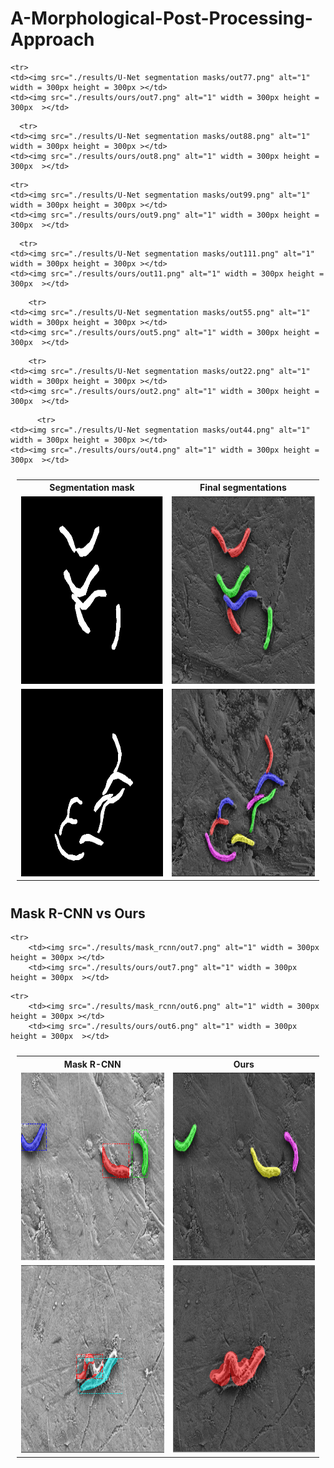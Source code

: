 # A-Morphological-Post-Processing-Approach


<table align='center' style="padding:10px">
  <tr><th>Segmentation mask</th>  <th>Final segmentations</th></tr>
  
    <tr>
    <td><img src="./results/U-Net segmentation masks/out77.png" alt="1" width = 300px height = 300px ></td>
    <td><img src="./results/ours/out7.png" alt="1" width = 300px height = 300px  ></td>      
  </tr>
  
      <tr>
    <td><img src="./results/U-Net segmentation masks/out88.png" alt="1" width = 300px height = 300px ></td>
    <td><img src="./results/ours/out8.png" alt="1" width = 300px height = 300px  ></td>      
  </tr>

  <tr>
    <td><img src="./results/U-Net segmentation masks/out11.png" alt="1" width = 300px height = 300px ></td>
    <td><img src="./results/ours/out1.png" alt="1" width = 300px height = 300px  ></td>      
  </tr>

  <tr>
    <td><img src="./results/U-Net segmentation masks/out22.png" alt="1" width = 300px height = 300px ></td>
    <td><img src="./results/ours/out2.png" alt="1" width = 300px height = 300px  ></td>      
  </tr>
  
    <tr>
    <td><img src="./results/U-Net segmentation masks/out99.png" alt="1" width = 300px height = 300px ></td>
    <td><img src="./results/ours/out9.png" alt="1" width = 300px height = 300px  ></td>      
  </tr>
  
      <tr>
    <td><img src="./results/U-Net segmentation masks/out111.png" alt="1" width = 300px height = 300px ></td>
    <td><img src="./results/ours/out11.png" alt="1" width = 300px height = 300px  ></td>      
  </tr>
  
        <tr>
    <td><img src="./results/U-Net segmentation masks/out55.png" alt="1" width = 300px height = 300px ></td>
    <td><img src="./results/ours/out5.png" alt="1" width = 300px height = 300px  ></td>      
  </tr>

        <tr>
    <td><img src="./results/U-Net segmentation masks/out22.png" alt="1" width = 300px height = 300px ></td>
    <td><img src="./results/ours/out2.png" alt="1" width = 300px height = 300px  ></td>      
  </tr>
  
          <tr>
    <td><img src="./results/U-Net segmentation masks/out44.png" alt="1" width = 300px height = 300px ></td>
    <td><img src="./results/ours/out4.png" alt="1" width = 300px height = 300px  ></td>      
  </tr>
</table>


## Mask R-CNN vs Ours

<table align='center' style="padding:10px">
  <tr><th>Mask R-CNN</th>  <th>Ours</th></tr>
  
    <tr>
		<td><img src="./results/mask_rcnn/out7.png" alt="1" width = 300px height = 300px ></td>
		<td><img src="./results/ours/out7.png" alt="1" width = 300px height = 300px  ></td>      
  </tr>
  
  <tr>
		<td><img src="./results/mask_rcnn/out10.png" alt="1" width = 300px height = 300px ></td>
		<td><img src="./results/ours/out10.png" alt="1" width = 300px height = 300px  ></td>      
  </tr>
  
    <tr>
		<td><img src="./results/mask_rcnn/out6.png" alt="1" width = 300px height = 300px ></td>
		<td><img src="./results/ours/out6.png" alt="1" width = 300px height = 300px  ></td>      
  </tr>
      <tr>
		<td><img src="./results/mask_rcnn/err2.png" alt="1" width = 300px height = 300px ></td>
		<td><img src="./results/ours/err2.png" alt="1" width = 300px height = 300px  ></td>      
  </tr>
  
 </table>